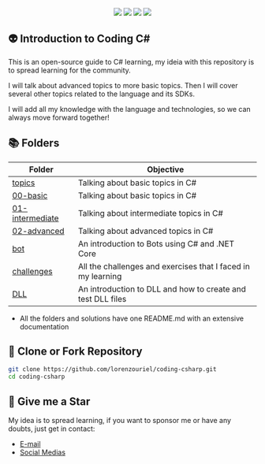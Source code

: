 <div align="center">
    <p>
	    <a name="stars"><img src="https://img.shields.io/github/stars/lorenzouriel/coding-csharp?style=for-the-badge"></a>
	    <a name="forks"><img src="https://img.shields.io/github/forks/lorenzouriel/coding-csharp?logoColor=green&style=for-the-badge"></a>
	    <a name="contributions"><img src="https://img.shields.io/github/contributors/lorenzouriel/coding-csharp?logoColor=green&style=for-the-badge"></a>
	    <a name="madeWith"><img src="https://img.shields.io/badge/Made%20with-Markdown-1f425f.svg?style=for-the-badge"></a>
    </p>
</div>

## 👽 Introduction to Coding C#

This is an open-source guide to C# learning, my ideia with this repository is to spread learning for the community.

I will talk about advanced topics to more basic topics. Then I will cover several other topics related to the language and its SDKs.

I will add all my knowledge with the language and technologies, so we can always move forward together!

## 📚 Folders
| Folder | Objective |
|---|---|
| [topics](/topics/README.md) | Talking about basic topics in C# |
| [00-basic](/topics/README.md) | Talking about basic topics in C# |
| [01-intermediate](/topics/README.md) | Talking about intermediate topics in C# |
| [02-advanced](/topics/README.md) | Talking about advanced topics in C# |
| [bot](/bot/README.md)| An introduction to Bots using C# and .NET Core |
| [challenges](/challenges/README.md)| All the challenges and exercises that I faced in my learning |
| [DLL](/dll/README.md)| An introduction to DLL and how to create and test DLL files |

- All the folders and solutions have one README.md with an extensive documentation


## 🌊 Clone or Fork Repository
```bash
git clone https://github.com/lorenzouriel/coding-csharp.git
cd coding-csharp
```


## 🏅 Give me a Star
My idea is to spread learning, if you want to sponsor me or have any doubts, just get in contact: 
- [E-mail](lorenzouriel@gmail.com)
- [Social Medias](https://linktr.ee/lorenzo_uriel)